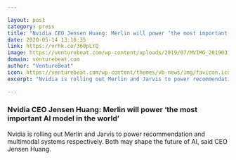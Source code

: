 ```yaml
---

layout: post
category: press
title: "Nvidia CEO Jensen Huang: Merlin will power ‘the most important AI model in the world’"
date: 2020-05-14 13:16:35
link: https://vrhk.co/360pLYQ
image: https://venturebeat.com/wp-content/uploads/2019/07/MVIMG_20190318_133330_1-e1588214925726.jpg?w=1200&strip=all
domain: venturebeat.com
author: "VentureBeat"
icon: https://venturebeat.com/wp-content/themes/vb-news/img/favicon.ico
excerpt: "Nvidia is rolling out Merlin and Jarvis to power recommendation and multimodal systems respectively. Both may shape the future of AI, said CEO Jensen Huang."

---
```


### Nvidia CEO Jensen Huang: Merlin will power ‘the most important AI model in the world’

Nvidia is rolling out Merlin and Jarvis to power recommendation and multimodal systems respectively. Both may shape the future of AI, said CEO Jensen Huang.